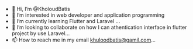- 👋 Hi, I’m @KholoudBatis
- 👀 I’m interested in web developer and application programming 
- 🌱 I’m currently learning  Flutter and Laravel ...
- 💞️ I’m looking to collaborate on how I can athentication interface  in flutter project by use Laravel...
- 📫 How to reach me in my email khuloodbatis@gamil.com...

<!---
KholoudBatis/KholoudBatis is a ✨ special ✨ repository because its `README.md` (this file) appears on your GitHub profile.
You can click the Preview link to take a look at your changes.
--->
